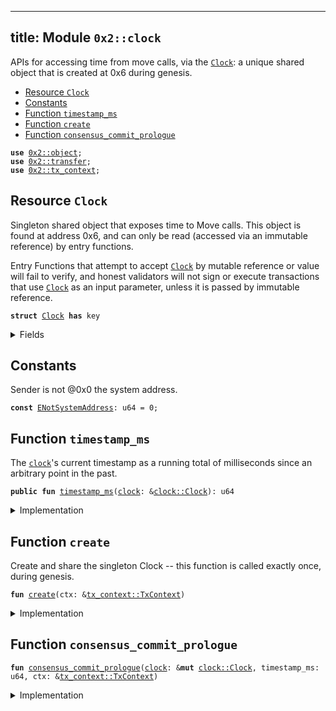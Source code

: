 
---
title: Module `0x2::clock`
---

APIs for accessing time from move calls, via the <code><a href="../sui-framework/clock.md#0x2_clock_Clock">Clock</a></code>: a unique
shared object that is created at 0x6 during genesis.


-  [Resource `Clock`](#0x2_clock_Clock)
-  [Constants](#@Constants_0)
-  [Function `timestamp_ms`](#0x2_clock_timestamp_ms)
-  [Function `create`](#0x2_clock_create)
-  [Function `consensus_commit_prologue`](#0x2_clock_consensus_commit_prologue)


<pre><code><b>use</b> <a href="../sui-framework/object.md#0x2_object">0x2::object</a>;
<b>use</b> <a href="../sui-framework/transfer.md#0x2_transfer">0x2::transfer</a>;
<b>use</b> <a href="../sui-framework/tx_context.md#0x2_tx_context">0x2::tx_context</a>;
</code></pre>



<a name="0x2_clock_Clock"></a>

## Resource `Clock`

Singleton shared object that exposes time to Move calls.  This
object is found at address 0x6, and can only be read (accessed
via an immutable reference) by entry functions.

Entry Functions that attempt to accept <code><a href="../sui-framework/clock.md#0x2_clock_Clock">Clock</a></code> by mutable
reference or value will fail to verify, and honest validators
will not sign or execute transactions that use <code><a href="../sui-framework/clock.md#0x2_clock_Clock">Clock</a></code> as an
input parameter, unless it is passed by immutable reference.


<pre><code><b>struct</b> <a href="../sui-framework/clock.md#0x2_clock_Clock">Clock</a> <b>has</b> key
</code></pre>



<details>
<summary>Fields</summary>


<dl>
<dt>
<code>id: <a href="../sui-framework/object.md#0x2_object_UID">object::UID</a></code>
</dt>
<dd>

</dd>
<dt>
<code>timestamp_ms: u64</code>
</dt>
<dd>
 The clock's timestamp, which is set automatically by a
 system transaction every time consensus commits a
 schedule, or by <code>sui::clock::increment_for_testing</code> during
 testing.
</dd>
</dl>


</details>

<a name="@Constants_0"></a>

## Constants


<a name="0x2_clock_ENotSystemAddress"></a>

Sender is not @0x0 the system address.


<pre><code><b>const</b> <a href="../sui-framework/clock.md#0x2_clock_ENotSystemAddress">ENotSystemAddress</a>: u64 = 0;
</code></pre>



<a name="0x2_clock_timestamp_ms"></a>

## Function `timestamp_ms`

The <code><a href="../sui-framework/clock.md#0x2_clock">clock</a></code>'s current timestamp as a running total of
milliseconds since an arbitrary point in the past.


<pre><code><b>public</b> <b>fun</b> <a href="../sui-framework/clock.md#0x2_clock_timestamp_ms">timestamp_ms</a>(<a href="../sui-framework/clock.md#0x2_clock">clock</a>: &<a href="../sui-framework/clock.md#0x2_clock_Clock">clock::Clock</a>): u64
</code></pre>



<details>
<summary>Implementation</summary>


<pre><code><b>public</b> <b>fun</b> <a href="../sui-framework/clock.md#0x2_clock_timestamp_ms">timestamp_ms</a>(<a href="../sui-framework/clock.md#0x2_clock">clock</a>: &<a href="../sui-framework/clock.md#0x2_clock_Clock">Clock</a>): u64 {
    <a href="../sui-framework/clock.md#0x2_clock">clock</a>.timestamp_ms
}
</code></pre>



</details>

<a name="0x2_clock_create"></a>

## Function `create`

Create and share the singleton Clock -- this function is
called exactly once, during genesis.


<pre><code><b>fun</b> <a href="../sui-framework/clock.md#0x2_clock_create">create</a>(ctx: &<a href="../sui-framework/tx_context.md#0x2_tx_context_TxContext">tx_context::TxContext</a>)
</code></pre>



<details>
<summary>Implementation</summary>


<pre><code><b>fun</b> <a href="../sui-framework/clock.md#0x2_clock_create">create</a>(ctx: &TxContext) {
    <b>assert</b>!(ctx.sender() == @0x0, <a href="../sui-framework/clock.md#0x2_clock_ENotSystemAddress">ENotSystemAddress</a>);

    <a href="../sui-framework/transfer.md#0x2_transfer_share_object">transfer::share_object</a>(<a href="../sui-framework/clock.md#0x2_clock_Clock">Clock</a> {
        id: <a href="../sui-framework/object.md#0x2_object_clock">object::clock</a>(),
        // Initialised <b>to</b> zero, but set <b>to</b> a real timestamp by a
        // system transaction before it can be witnessed by a <b>move</b>
        // call.
        timestamp_ms: 0,
    })
}
</code></pre>



</details>

<a name="0x2_clock_consensus_commit_prologue"></a>

## Function `consensus_commit_prologue`



<pre><code><b>fun</b> <a href="../sui-framework/clock.md#0x2_clock_consensus_commit_prologue">consensus_commit_prologue</a>(<a href="../sui-framework/clock.md#0x2_clock">clock</a>: &<b>mut</b> <a href="../sui-framework/clock.md#0x2_clock_Clock">clock::Clock</a>, timestamp_ms: u64, ctx: &<a href="../sui-framework/tx_context.md#0x2_tx_context_TxContext">tx_context::TxContext</a>)
</code></pre>



<details>
<summary>Implementation</summary>


<pre><code><b>fun</b> <a href="../sui-framework/clock.md#0x2_clock_consensus_commit_prologue">consensus_commit_prologue</a>(
    <a href="../sui-framework/clock.md#0x2_clock">clock</a>: &<b>mut</b> <a href="../sui-framework/clock.md#0x2_clock_Clock">Clock</a>,
    timestamp_ms: u64,
    ctx: &TxContext,
) {
    // Validator will make a special system call <b>with</b> sender set <b>as</b> 0x0.
    <b>assert</b>!(ctx.sender() == @0x0, <a href="../sui-framework/clock.md#0x2_clock_ENotSystemAddress">ENotSystemAddress</a>);

    <a href="../sui-framework/clock.md#0x2_clock">clock</a>.timestamp_ms = timestamp_ms
}
</code></pre>



</details>
